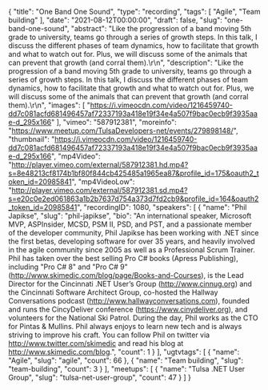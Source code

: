 {
  "title": "One Band One Sound",
  "type": "recording",
  "tags": [
    "Agile",
    "Team building"
  ],
  "date": "2021-08-12T00:00:00",
  "draft": false,
  "slug": "one-band-one-sound",
  "abstract": "Like the progression of a band moving 5th grade to university, teams go through a series of growth steps. In this talk, I discuss the different phases of team dynamics, how to facilitate that growth and what to watch out for. Plus, we will discuss some of the animals that can prevent that growth (and corral them).\r\n",
  "description": "Like the progression of a band moving 5th grade to university, teams go through a series of growth steps. In this talk, I discuss the different phases of team dynamics, how to facilitate that growth and what to watch out for. Plus, we will discuss some of the animals that can prevent that growth (and corral them).\r\n",
  "images": [
    "https://i.vimeocdn.com/video/1216459740-dd7c081acfd681496457af72337193a418e19f34e4a507f9bac0ecb9f3935aae-d_295x166"
  ],
  "vimeo": "587912381",
  "moreinfo": "https://www.meetup.com/TulsaDevelopers-net/events/279898148/",
  "thumbnail": "https://i.vimeocdn.com/video/1216459740-dd7c081acfd681496457af72337193a418e19f34e4a507f9bac0ecb9f3935aae-d_295x166",
  "mp4Video": "http://player.vimeo.com/external/587912381.hd.mp4?s=8e48213cf8174b1bf80f844cb425485a1965ea87&profile_id=175&oauth2_token_id=20985841",
  "mp4VideoLow": "http://player.vimeo.com/external/587912381.sd.mp4?s=e20c0e2ed061863a1b2b7637d754a373d7fd2cb9&profile_id=164&oauth2_token_id=20985841",
  "recordingID": 1080,
  "speakers": [
    {
      "name": "Phil Japikse",
      "slug": "phil-japikse",
      "bio": "An international speaker, Microsoft MVP, ASPInsider, MCSD, PSM II, PSD, and PST, and a passionate member of the developer community, Phil Japikse has been working with .NET since the first betas, developing software for over 35 years, and heavily involved in the agile community since 2005 as well as a Professional Scrum Trainer. Phil has taken over the best selling Pro C# books (Apress Publishing), including \"Pro C# 8\" and \"Pro C# 9\" (http://www.skimedic.com/blog/page/Books-and-Courses), is the Lead Director for the Cincinnati .NET User’s Group (http://www.cinnug.org) and the Cincinnati Software Architect Group, co-hosted the Hallway Conversations podcast (http://www.hallwayconversations.com), founded and runs the CincyDeliver conference (https://www.cinydeliver.org), and volunteers for the National Ski Patrol. During the day, Phil works as the CTO for Pintas & Mullins. Phil always enjoys to learn new tech and is always striving to improve his craft. You can follow Phil on twitter via http://www.twitter.com/skimedic and read his blog at http://www.skimedic.com/blog.",
      "count": 1
    }
  ],
  "ugtvtags": [
    {
      "name": "Agile",
      "slug": "agile",
      "count": 66
    },
    {
      "name": "Team building",
      "slug": "team-building",
      "count": 3
    }
  ],
  "meetups": [
    {
      "name": "Tulsa .NET User Group",
      "slug": "tulsa-net-user-group",
      "count": 47
    }
  ]
}